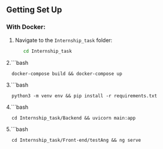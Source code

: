## Getting Set Up

### With Docker:

1. Navigate to the `Internship_task` folder:
   ```bash
      cd Internship_task
2.```bash

      docker-compose build && docker-compose up
3.```bash
   
      python3 -m venv env && pip install -r requirements.txt
4.```bash
   
      cd Internship_task/Backend && uvicorn main:app
5.```bash
   
      cd Internship_task/Front-end/testAng && ng serve
